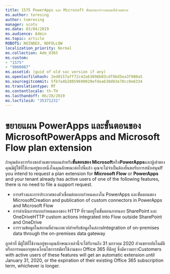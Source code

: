 ```yaml
---
title: 1575 PowerApps และ Microsoft ขั้นตอนการวางแผนที่ส่วนขยาย
ms.author: toresing
author: tomresing
manager: scotv
ms.date: 03/04/2019
ms.audience: Admin
ms.topic: article
ROBOTS: NOINDEX, NOFOLLOW
localization_priority: Normal
ms.collection: Adm_O365
ms.custom:
- "1575"
- "9000087"
ms.assetid: (guid of old soc version if any)
ms.openlocfilehash: 2ed0157aff72c42a63898b03cdf8bd5ea3f980a5
ms.sourcegitcommit: 5fb7a4b28859690020efdea630d03e70cc0e6334
ms.translationtype: MT
ms.contentlocale: th-TH
ms.lasthandoff: 06/28/2019
ms.locfileid: "35371231"
---
```

# <a name="powerapps-and-microsoft-flow-plan-extension"></a><span data-ttu-id="c3511-102">ขยายแผน PowerApps และขั้นตอนของ Microsoft</span><span class="sxs-lookup"><span data-stu-id="c3511-102">PowerApps and Microsoft Flow plan extension</span></span>

<span data-ttu-id="c3511-103">ถ้าคุณต้องการร้องขอส่วนขยายแผนสำหรับ**ขั้นตอนของ Microsoft**หรือ**PowerApps**และผู้เช่าของคุณมีผู้ใช้ที่ใช้งานอยู่ของหนึ่งในคุณลักษณะต่อไปนี้แล้ว คุณจะไม่จำเป็นต้องยื่นขอรับการสนับสนุน</span><span class="sxs-lookup"><span data-stu-id="c3511-103">If you intend to request a plan extension for **Microsoft Flow** or **PowerApps** and your tenant already has active users of one of the following features, there is no need to file a support request.</span></span>

- <span data-ttu-id="c3511-104">การสร้างและการประกาศของตัวเชื่อมต่อแบบกำหนดเองใน PowerApps และขั้นตอนของ Microsoft</span><span class="sxs-lookup"><span data-stu-id="c3511-104">Creation and publication of custom connectors in PowerApps and Microsoft Flow</span></span>
- <span data-ttu-id="c3511-105">การดำเนินการแบบกำหนดเองของ HTTP ที่รวมอยู่ในขั้นตอนภายนอก SharePoint และ OneDrive</span><span class="sxs-lookup"><span data-stu-id="c3511-105">HTTP custom actions integrated into Flow outside SharePoint and OneDrive</span></span>
- <span data-ttu-id="c3511-106">การรวมข้อมูลในสถานที่ผ่านเกตเวย์สำหรับข้อมูลในสถาน</span><span class="sxs-lookup"><span data-stu-id="c3511-106">Integration of on-premises data through the on-premises  data gateway</span></span>

<span data-ttu-id="c3511-107">ลูกค้าที่ มีผู้ใช้ที่ใช้งานอยู่ของคุณลักษณะเหล่านี้จะได้รับจนถึง 31 มกราคม 2020 ส่วนขยายอัตโนมัติหรือการหมดอายุของเงื่อนไขการสมัครใช้งานของ Office 365 ที่มีอยู่ ซึ่งมีความยาว</span><span class="sxs-lookup"><span data-stu-id="c3511-107">Customers with active users of these features will get an automatic extension until January 31, 2020, or the expiration of their existing Office 365 subscription term, whichever is longer.</span></span>